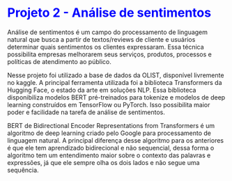 # <font color='blue'>Projeto  2 - Análise de sentimentos</font>
    
Análise de sentimentos é um campo do processamento de linguagem natural que busca a partir de textos/reviews de cliente e usuários determinar quais sentimentos os clientes expressaram. Essa técnica possibilita empresas melhorarem seus serviços, produtos, processos e políticas de atendimento ao público.

Nesse projeto foi utilizado a base de dados da OLIST, disponível livremente no kaggle. A principal ferramenta utilizada foi a biblioteca Transformers da Hugging Face, o estado da arte em soluções NLP. Essa biblioteca disponibiliza modelos BERT pré-treinados para tokenize e modelos de deep learning construídos em TensorFlow ou PyTorch. Isso possibilita maior poder e facilidade na tarefa de análise de sentimentos.

BERT de Bidirectional Encoder Representations from Transformers é um algoritmo de deep learning criado pelo Google para processamento de linguagem natural. A principal diferença desse algoritmo para os anteriores é que ele tem aprendizado bidirecional e não sequencial, dessa forma o algoritmo tem um entendimento maior sobre o contexto das palavras e expressões, já que ele sempre olha os dois lados e não segue uma sequência. 
